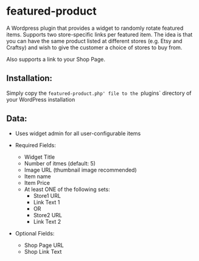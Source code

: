 # featured-product
A Wordpress plugin that provides a widget to randomly rotate featured items.  Supports two store-specific links per featured item.
The idea is that you can have the same product listed at different stores (e.g. Etsy and Craftsy) and
wish to give the customer a choice of stores to buy from.

Also supports a link to your Shop Page.

## Installation:
Simply copy the `featured-product.php' file to the `plugins` directory of your WordPress installation

## Data:
-  Uses widget admin for all user-configurable items
-  Required Fields:
    -  Widget Title
    -  Number of itmes (default: 5)
    -  Image URL (thumbnail image recommended)
    -  Item name
    -  Item Price
    -  At least ONE of the following sets:
        -  Store1 URL
        -  Link Text 1
        -  OR
        -  Store2 URL
        -  Link Text 2

-  Optional Fields:
    -  Shop Page URL
    -  Shop Link Text
